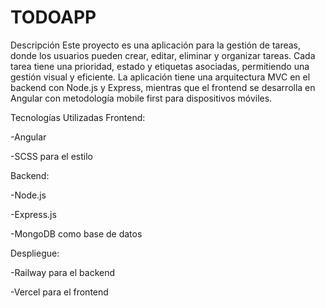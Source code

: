 # TODOAPP

Descripción
Este proyecto es una aplicación para la gestión de tareas, donde los usuarios pueden crear, editar, eliminar y organizar tareas. Cada tarea tiene una prioridad, estado y etiquetas asociadas, permitiendo una gestión visual y eficiente. La aplicación tiene una arquitectura MVC en el backend con Node.js y Express, mientras que el frontend se desarrolla en Angular con metodología mobile first para dispositivos móviles.

Tecnologías Utilizadas
Frontend:

-Angular

-SCSS para el estilo

Backend:

-Node.js

-Express.js

-MongoDB como base de datos

Despliegue:

-Railway para el backend

-Vercel para el frontend